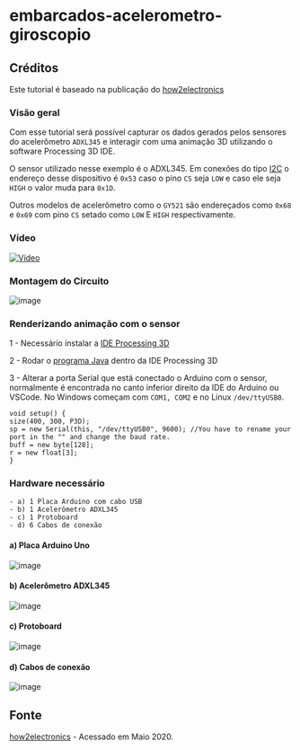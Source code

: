# embarcados-acelerometro-giroscopio

## Créditos

Este tutorial é baseado na publicação do [how2electronics](https://how2electronics.com/interface-adxl345-accelerometer-with-arduino/)

### Visão geral

Com esse tutorial será possível capturar os dados gerados pelos sensores do acelerômetro `ADXL345` e interagir com uma animação 3D utilizando o software Processing 3D IDE.

O sensor utilizado nesse exemplo é o ADXL345. Em conexões do tipo [I2C](https://github.com/sganzerla/embarcados-protocolos-comunicacao/tree/master/I2C) o endereço desse dispositivo é `0x53` caso o pino `CS` seja `LOW` e caso ele seja `HIGH` o valor muda para `0x1D`.

Outros modelos de acelerômetro como o `GY521` são endereçados como `0x68` e `0x69` com pino `CS` setado como `LOW` E `HIGH` respectivamente.

### Vídeo
[![Vídeo](https://user-images.githubusercontent.com/22710963/80162468-d358c980-85a9-11ea-871f-75823a36d56a.png)](
https://youtu.be/8fx6e9jtnaU)

### Montagem do Circuito

![image](https://user-images.githubusercontent.com/22710963/80112333-5f8dd100-8557-11ea-8b88-a754d16ab305.png)

### Renderizando animação com o sensor

1 - Necessário instalar a [IDE Processing 3D](https://processing.org/download/)  

2 - Rodar o [programa Java](../arduino-adxl345/processing-3d/render-acelerometro.pde) dentro da IDE Processing 3D

3 - Alterar a porta Serial que está conectado o Arduino com o sensor, normalmente é encontrada no canto inferior direito da IDE do Arduino ou VSCode. No Windows começam com `COM1, COM2` e no Linux `/dev/ttyUSB0`.

```
void setup() {
size(400, 300, P3D);
sp = new Serial(this, "/dev/ttyUSB0", 9600); //You have to rename your port in the "" and change the baud rate.
buff = new byte[128];
r = new float[3];
}
```

### Hardware necessário

```
- a) 1 Placa Arduino com cabo USB
- b) 1 Acelerômetro ADXL345
- c) 1 Protoboard
- d) 6 Cabos de conexão
```

#### a) Placa Arduino Uno

![image](https://user-images.githubusercontent.com/22710963/77551422-16cbf500-6e91-11ea-850d-7e3989c9f1f2.png)

#### b) Acelerômetro ADXL345

![image](https://user-images.githubusercontent.com/22710963/80141668-49483b00-8580-11ea-952f-ba84bd779e46.png)

#### c) Protoboard

![image](https://user-images.githubusercontent.com/22710963/77499362-a8574a80-6e30-11ea-9744-a15c3206fd50.png)

#### d) Cabos de conexão

![image](https://user-images.githubusercontent.com/22710963/77499606-5662f480-6e31-11ea-96fd-9e268dceb50f.png)

## Fonte

[how2electronics](https://how2electronics.com/interface-adxl345-accelerometer-with-arduino/) - Acessado em Maio 2020.
